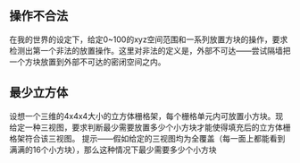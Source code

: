 ## 操作不合法
在我的世界的设定下，给定0~100的xyz空间范围和一系列放置方块的操作，要求检测出第一个非法的放置操作。这里对非法的定义是，外部不可达——尝试隔墙把一个方块放置到外部不可达的密闭空间之内。


## 最少立方体

设想一个三维的4x4x4大小的立方体栅格架，每个栅格单元内可放置小方块。现给定一种三视图，要求判断最少需要放置多少个小方块才能使得填充后的立方体栅格架符合该三视图。
提示——假如给定的三视图均为全覆盖（每一面上都能看到满满的16个小方块），那么这种情况下最少需要多少个小方块

